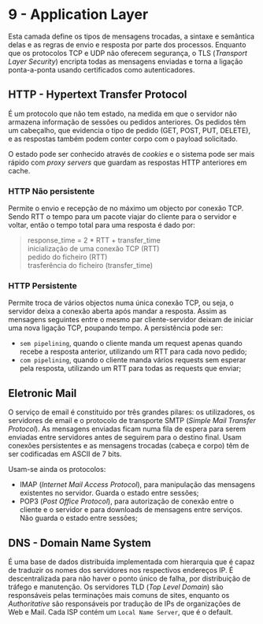 # 9 - Application Layer

Esta camada define os tipos de mensagens trocadas, a sintaxe e semântica delas e as regras de envio e resposta por parte dos processos. Enquanto que os protocolos TCP e UDP não oferecem segurança, o TLS (*Transport Layer Security*) encripta todas as mensagens enviadas e torna a ligação ponta-a-ponta usando certificados como autenticadores.

## HTTP - Hypertext Transfer Protocol

É um protocolo que não tem estado, na medida em que o servidor não armazena informação de sessões ou pedidos anteriores. Os pedidos têm um cabeçalho, que evidencia o tipo de pedido (GET, POST, PUT, DELETE), e as respostas também podem conter corpo com o payload solicitado.<br>

O estado pode ser conhecido através de *cookies* e o sistema pode ser mais rápido com *proxy servers* que guardam as respostas HTTP anteriores em cache.

### HTTP Não persistente

Permite o envio e recepção de no máximo um objecto por conexão TCP. Sendo RTT o tempo para um pacote viajar do cliente para o servidor e voltar, então o tempo total para uma resposta é dado por:

> response_time = 2 * RTT + transfer_time <br>
> inicialização de uma conexão TCP (RTT) <br>
> pedido do ficheiro (RTT) <br>
> trasferência do ficheiro (transfer_time)  <br>

### HTTP Persistente

Permite troca de vários objectos numa única conexão TCP, ou seja, o servidor deixa a conexão aberta após mandar a resposta. Assim as mensagens seguintes entre o mesmo par cliente-servidor deixam de iniciar uma nova ligação TCP, poupando tempo. A persistência pode ser:
- `sem pipelining`, quando o cliente manda um request apenas quando recebe a resposta anterior, utilizando um RTT para cada novo pedido;
- `com pipelining`, quando o cliente manda vários requests sem esperar pela resposta, utilizando um RTT para todas as requests que enviar;

## Eletronic Mail

O serviço de email é constituido por três grandes pilares: os utilizadores, os servidores de email e o protocolo de transporte SMTP (*Simple Mail Transfer Protocol*). As mensagens enviadas ficam numa fila de espera para serem enviadas entre servidores antes de seguirem para o destino final. Usam conexões persistentes e as mensagens trocadas (cabeça e corpo) têm de ser codificadas em ASCII de 7 bits.

Usam-se ainda os protocolos:
- IMAP (*Internet Mail Access Protocol*), para manipulação das mensagens existentes no servidor. Guarda o estado entre sessões;
- POP3 (*Post Office Protocol*), para autorização de conexão entre o cliente e o servidor e para downloads de mensagens entre serviços. Não guarda o estado entre sessões;

## DNS - Domain Name System

É uma base de dados distribuída implementada com hierarquia que é capaz de traduzir os nomes dos servidores nos respectivos endereços IP. É descentralizada para não haver o ponto único de falha, por distribuição de tráfego e manutenção. Os servidores TLD (*Top Level Domain*) são responsáveis pelas terminações mais comuns de sites, enquanto os *Authoritative* são responsáveis por tradução de IPs de organizações de Web e Mail. Cada ISP contém um `Local Name Server`, que é o default.